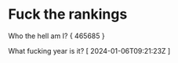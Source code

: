 # Fuck the rankings

Who the hell am I?
{ 465685 }

What fucking year is it?
[ 2024-01-06T09:21:23Z ]
